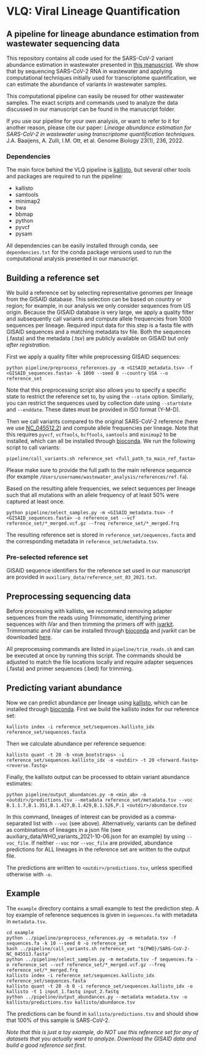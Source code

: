 # VLQ: Viral Lineage Quantification
## A pipeline for lineage abundance estimation from wastewater sequencing data

This repository contains all code used for the SARS-CoV-2 variant abundance estimation in wastewater presented in [this manuscript](https://doi.org/10.1101/2021.08.31.21262938).
We show that by sequencing SARS-CoV-2 RNA in wastewater and applying
computational techniques initially used for transcriptome quantification, we can
estimate the abundance of variants in wastewater samples.

This computational pipeline can easily be reused for other wastewater samples.
The exact scripts and commands used to analyze the data discussed in our
manuscript can be found in the manuscript folder.

If you use our pipeline for your own analysis, or want to refer to it for another reason, please cite our paper:
*Lineage abundance estimation for SARS-CoV-2 in wastewater using transcriptome quantification techniques.* J.A. Baaijens, A. Zulli, I.M. Ott, et al. Genome Biology 23(1), 236, 2022.

### Dependencies

The main force behind the VLQ pipeline is [kallisto](https://pachterlab.github.io/kallisto/about), but several other tools and packages are required to run the pipeline:
- kallisto
- samtools
- minimap2
- bwa
- bbmap
- python
- pyvcf
- pysam

All dependencies can be easily installed through conda, see `dependencies.txt` for the conda package versions used to run the computational analysis presented in our manuscript.


## Building a reference set
We build a reference set by selecting representative genomes per lineage from
the GISAID database. This selection can be based on country or region; for
example, in our analysis we only consider sequences from US origin. Because the
GISAID database is very large, we apply a quality filter and subsequently
call variants and compute allele frequencies from 1000 sequences per lineage.
Required input data for this step is a fasta file with GISAID sequences and a
matching metadata tsv file. Both the sequences (.fasta) and the metadata (.tsv)
are publicly available on GISAID but *only after registration*.

First we apply a quality filter while preprocessing GISAID sequences:

    python pipeline/preprocess_references.py -m <GISAID_metadata.tsv> -f <GISAID_sequences.fasta> -k 1000 --seed 0 --country USA --o reference_set   

Note that this preprocessing script also allows you to specify a specific state
to restrict the reference set to, by using the `--state` option.
Similarly, you can restrict the sequences used by collection date using
`--startdate` and `--enddate`.
These dates must be provided in ISO format (Y-M-D).

Then we call variants compared to the original SARS-CoV-2 reference (here we use
[NC_045512.2](https://www.ncbi.nlm.nih.gov/nuccore/NC_045512))
and compute allele frequencies per lineage. Note that this requires
`pyvcf`, `vcftools`, `bcftools`, `samtools` and `minimap2` to be installed, which
can all be installed through [bioconda](http://bioconda.github.io).
We run the following script to call variants:

    pipeline/call_variants.sh reference_set <full_path_to_main_ref_fasta>

Please make sure to provide the full path to the main reference sequence
(for example `/Users/username/wastewater_analysis/references/ref.fa`).

Based on the resulting allele frequencies, we select sequences per lineage such that all
mutations with an allele frequency of at least 50% were captured at least once.

    python pipeline/select_samples.py -m <GISAID_metadata.tsv> -f <GISAID_sequences.fasta> -o reference_set --vcf reference_set/*_merged.vcf.gz --freq reference_set/*_merged.frq

The resulting reference set is stored in `reference_set/sequences.fasta` and
the corresponding metadata in `reference_set/metadata.tsv`.

### Pre-selected reference set
GISAID sequence identifiers for the reference set used in our manuscript are
provided in `auxiliary_data/reference_set_03_2021.txt`.


## Preprocessing sequencing data
Before processing with kallisto, we recommend removing adapter sequences from
the reads using Trimmomatic, identifying primer sequences with iVar and then
trimming the primers off with [jvarkit](http://lindenb.github.io/jvarkit/Biostar84452).
Trimmomatic and iVar can be installed through [bioconda](http://bioconda.github.io)
and jvarkit can be downloaded [here](http://lindenb.github.io/jvarkit/Biostar84452).

All preprocessing commands are listed in `pipeline/trim_reads.sh` and can be
executed at once by running this script. The commands should be adjusted to
match the file locations locally and require adapter sequences (.fasta) and
primer sequences (.bed) for trimming.

## Predicting variant abundance
Now we can predict abundance per lineage using
[kallisto](https://pachterlab.github.io/kallisto/about), which can be
installed through [bioconda](http://bioconda.github.io).
First we build the kallisto index for our reference set:

    kallisto index -i reference_set/sequences.kallisto_idx reference_set/sequences.fasta

Then we calculate abundance per reference sequence:

    kallisto quant -t 20 -b <num_bootstraps> -i reference_set/sequences.kallisto_idx -o <outdir> -t 20 <forward.fastq> <reverse.fastq>

Finally, the kallisto output can be processed to obtain variant abundance estimates:

    python pipeline/output_abundances.py -m <min_ab> -o <outdir>/predictions.tsv --metadata reference_set/metadata.tsv --voc B.1.1.7,B.1.351,B.1.427,B.1.429,B.1.526,P.1 <outdir>/abundance.tsv

In this command, lineages of interest can be provided as a comma-separated list with
`--voc` (see above).
Alternatively, variants can be defined as combinations of lineages in a json file
(see auxiliary_data/WHO_variants_2021-10-06.json for an example) by using `--voc_file`.
If neither `--voc` nor `--voc_file` are provided, abundance predictions for ALL lineages
in the reference set are written to the output file.

The predictions are written to `<outdir>/predictions.tsv`, unless specified otherwise with `-o`.


## Example

The `example` directory contains a small example to test the prediction step.
A toy example of reference sequences is given in `sequences.fa` with metadata in
`metadata.tsv`.

    cd example
    python ../pipeline/preprocess_references.py -m metadata.tsv -f sequences.fa -k 10 --seed 0 -o reference_set
    bash ../pipeline/call_variants.sh reference_set "${PWD}/SARS-CoV-2-NC_045513.fasta"
    python ../pipeline/select_samples.py -m metadata.tsv -f sequences.fa -o reference_set --vcf reference_set/*_merged.vcf.gz --freq reference_set/*_merged.frq
    kallisto index -i reference_set/sequences.kallisto_idx reference_set/sequences.fasta
    kallisto quant -t 20 -b 0 -i reference_set/sequences.kallisto_idx -o kallisto -t 1 input_1.fastq input_2.fastq
    python ../pipeline/output_abundances.py --metadata metadata.tsv -o kallisto/predictions.tsv kallisto/abundance.tsv

The predictions can be found in `kallisto/predictions.tsv` and should show that
100% of this sample is SARS-CoV-2.

*Note that this is just a toy example, do NOT use this reference set for any of
datasets that you actually want to analyze. Download the GISAID data and build
a good reference set first.*
